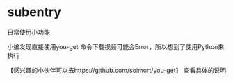 # subentry
日常使用小功能

小编发现直接使用you-get 命令下载视频可能会Error，所以想到了使用Python来执行

【感兴趣的小伙伴可以去https://github.com/soimort/you-get】 查看具体的说明
